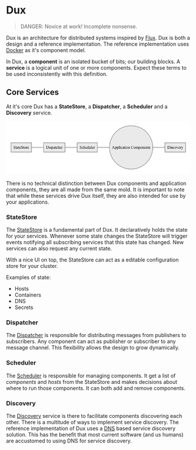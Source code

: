 # Dux

> DANGER: Novice at work! Incomplete nonsense.

Dux is an architecture for distributed systems inspired by [Flux](https://facebook.github.io/flux/). Dux is both a design and a reference implementation. The reference implementation uses [Docker](https://www.docker.com/) as it's component model. 

In Dux, a **component** is an isolated bucket of bits; our building blocks. A **service** is a logical unit of one or more components. Expect these terms to be used inconsistently with this definition. 

## Core Services 

At it's core Dux has a **StateStore**, a **Dispatcher**, a **Scheduler** and a **Discovery** service.

![core](core.mermaid.png)

There is no technical distinction between Dux components and application components, they are all made from the same mold. It is important to note that while these services drive Dux itself, they are also intended for use by your applications. 

### StateStore

The [StateStore](/) is a fundamental part of Dux. It declaratively holds the state for your services. Whenever some state changes the StateStore will trigger events notifying all subscribing services that this state has changed. New services can also request any current state.

With a nice UI on top, the StateStore can act as a editable configuration store for your cluster.

Examples of state:

* Hosts
* Containers
* DNS
* Secrets

### Dispatcher

The [Dispatcher](/) is responsible for distributing messages from publishers to subscribers. Any component can act as publisher or subscriber to any message channel. This flexibility allows the design to grow dynamically.

### Scheduler

The [Scheduler](/) is responsible for managing components. It get a list of *components* and *hosts* from the StateStore and makes decisions about where to run those components. It can both add and remove components.

### Discovery

The [Discovery]() service is there to facilitate components discovering each other. There is a multitude of ways to implement service discovery. The reference implementation of Dux uses a [DNS](http://en.wikipedia.org/wiki/Domain_Name_System) based service discovery solution. This has the benefit that most current software (and us humans) are accustomed to using DNS for service discovery.

